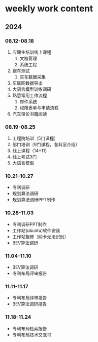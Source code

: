 # weekly work content   

## 2024
### 08.12-08.18
1. 应届生培训线上课程   
   1. 文档管理  
   2. 系统工程  
2. 跟车测试  
   1. 实车数据采集  
3. 车联网数据导出   
4. 大语言模型训练调研   
5. 熟悉常用工作流程 
   1. 邮件系统  
   2. 权限表单与申请流程    
6. 汽车理论书籍阅读  

### 08.19-08.25
1. 工程院培训（5门课程）    
2. 部门培训（9门课程，各科室介绍）  
3. 线上课程（14+11）    
4. 线上考试3门   
5. 大语言模型
### 10.21-10.27    

+ 专利调研  
+ 规划算法调研  
+ 规划算法调研PPT制作   

### 10.28-11.03    

+ 专利调研PPT制作   
+ 工作站(ubuntu)软件安装    
+ 工作站报修（网卡无法识别）  
+ BEV算法调研    

### 11.04-11.10

+ BEV算法调研  
+ 专利布局评审报告  

### 11.11-11.17  
+ 专利布局评审报告  
+ BEV算法调研报告  

### 11.18-11.24  
+ 专利布局检索报告  
+ 专利布局技术交底书  